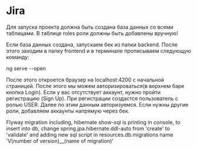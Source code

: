 # Jira

Для запуска проекта должна быть создана база данных со всеми таблицами. 
В таблице roles роли должны быть добавлены вручную!

Если база данных создана, запускаем бек из папки backend. После этого заходим в папку frontend и в терминале прописываем следующую команду:

ng serve --open

После этого откроется браузер на localhost:4200 с начальной страницей. После этого мы можем авторизироваться(в верхнем баре кнопка Login).
Если у вас отсутствует аккаунт, нужно пройти регистрацию (Sign Up). При регистрации создастся пользователь с ролью USER. Далее по этим данным авторизуемся.
Если нужны другие роли, добавляем аккаунты напрямую через бек.

Flyway migration including, hibernate show-sql is printing in console, to insert into db, change spring.jpa.hibernate.ddl-auto from 'create' to 'validate' and adding new sql script in resources.db.migrations name 'V(number of version)__(name of migration)'